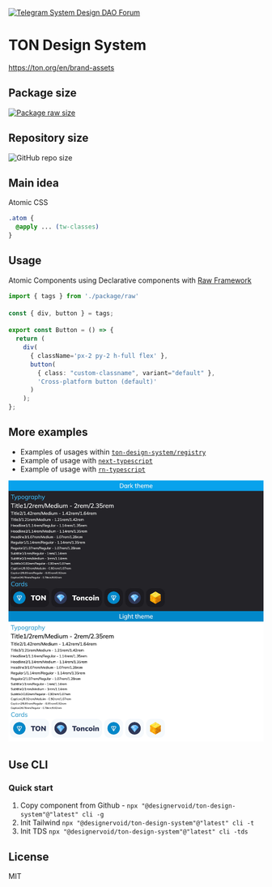 [![Telegram System Design DAO Forum][telegram-system-design-dao-badge]][telegram-system-design-dao-url]

[telegram-system-design-dao-badge]: https://img.shields.io/badge/-System%20Design%20DAO%20Forum-2CA5E0?style=flat&logo=telegram&logoColor=white
[telegram-system-design-dao-url]: https://t.me/systemdesigndao_forum

# TON Design System

<https://ton.org/en/brand-assets>

## Package size
[![Package raw size](https://deno.bundlejs.com/?q=@designervoid/ton-design-system&badge=detailed&badge-style=for-the-badge)][bundlejs-ton-design-system-link]

[bundlejs-ton-design-system-link]: https://bundlejs.com/?q=@designervoid/ton-design-system

## Repository size
![GitHub repo size](https://img.shields.io/github/repo-size/systemdesigndao/ton-design-system)

## Main idea

Atomic CSS

```css
.atom {
  @apply ... (tw-classes)
}
```

## Usage

Atomic Components using Declarative components with [Raw Framework](https://github.com/systemdesigndao/ton-design-system/tree/master/registry/raw-framework#raw-ui-framework)


```ts
import { tags } from './package/raw'

const { div, button } = tags;

export const Button = () => {
  return (
    div(
      { className='px-2 py-2 h-full flex' }, 
      button(
        { class: "custom-classname", variant="default" }, 
        'Cross-platform button (default)'
      )
    );
};
```

## More examples

- Examples of usages within [`ton-design-system/registry`](https://github.com/systemdesigndao/ton-design-system/blob/master/registry/README.md#contain)
- Example of usage with [`next-typescript`](https://github.com/designervoid/ton-design-system-next-typescript)
- Example of usage with [`rn-typescript`](https://github.com/designervoid/ton-design-system-rn-typescript)

![Screenshot](./docs/images/App.jpeg)

## Use CLI

### Quick start

1. Copy component from Github - `npx "@designervoid/ton-design-system"@"latest" cli -g`
2. Init Tailwind `npx "@designervoid/ton-design-system"@"latest" cli -t`
3. Init TDS `npx "@designervoid/ton-design-system"@"latest" cli -tds`

## License

MIT
